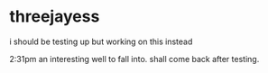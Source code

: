 # threejayess
i should be testing up but working on this instead



2:31pm an interesting well to fall into. shall come back after testing. 
